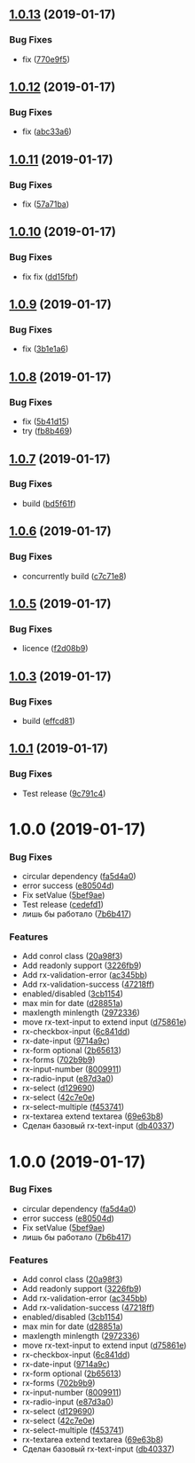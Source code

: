 ## [1.0.13](https://github.com/0x6368656174/rx-forms/compare/v1.0.12...v1.0.13) (2019-01-17)


### Bug Fixes

* fix ([770e9f5](https://github.com/0x6368656174/rx-forms/commit/770e9f5))

## [1.0.12](https://github.com/0x6368656174/rx-forms/compare/v1.0.11...v1.0.12) (2019-01-17)


### Bug Fixes

* fix ([abc33a6](https://github.com/0x6368656174/rx-forms/commit/abc33a6))

## [1.0.11](https://github.com/0x6368656174/rx-forms/compare/v1.0.10...v1.0.11) (2019-01-17)


### Bug Fixes

* fix ([57a71ba](https://github.com/0x6368656174/rx-forms/commit/57a71ba))

## [1.0.10](https://github.com/0x6368656174/rx-forms/compare/v1.0.9...v1.0.10) (2019-01-17)


### Bug Fixes

* fix fix ([dd15fbf](https://github.com/0x6368656174/rx-forms/commit/dd15fbf))

## [1.0.9](https://github.com/0x6368656174/rx-forms/compare/v1.0.8...v1.0.9) (2019-01-17)


### Bug Fixes

* fix ([3b1e1a6](https://github.com/0x6368656174/rx-forms/commit/3b1e1a6))

## [1.0.8](https://github.com/0x6368656174/rx-forms/compare/v1.0.7...v1.0.8) (2019-01-17)


### Bug Fixes

* fix ([5b41d15](https://github.com/0x6368656174/rx-forms/commit/5b41d15))
* try ([fb8b469](https://github.com/0x6368656174/rx-forms/commit/fb8b469))

## [1.0.7](https://github.com/0x6368656174/rx-forms/compare/v1.0.6...v1.0.7) (2019-01-17)


### Bug Fixes

* build ([bd5f61f](https://github.com/0x6368656174/rx-forms/commit/bd5f61f))

## [1.0.6](https://github.com/0x6368656174/rx-forms/compare/v1.0.5...v1.0.6) (2019-01-17)


### Bug Fixes

* concurrently build ([c7c71e8](https://github.com/0x6368656174/rx-forms/commit/c7c71e8))

## [1.0.5](https://github.com/0x6368656174/rx-forms/compare/v1.0.4...v1.0.5) (2019-01-17)


### Bug Fixes

* licence ([f2d08b9](https://github.com/0x6368656174/rx-forms/commit/f2d08b9))

## [1.0.3](https://github.com/0x6368656174/rx-forms/compare/v1.0.2...v1.0.3) (2019-01-17)


### Bug Fixes

* build ([effcd81](https://github.com/0x6368656174/rx-forms/commit/effcd81))

## [1.0.1](https://github.com/0x6368656174/rx-forms/compare/v1.0.0...v1.0.1) (2019-01-17)


### Bug Fixes

* Test release ([9c791c4](https://github.com/0x6368656174/rx-forms/commit/9c791c4))

# 1.0.0 (2019-01-17)


### Bug Fixes

* circular dependency ([fa5d4a0](https://github.com/0x6368656174/rx-forms/commit/fa5d4a0))
* error success ([e80504d](https://github.com/0x6368656174/rx-forms/commit/e80504d))
* Fix setValue ([5bef9ae](https://github.com/0x6368656174/rx-forms/commit/5bef9ae))
* Test release ([cedefd1](https://github.com/0x6368656174/rx-forms/commit/cedefd1))
* лишь бы работало ([7b6b417](https://github.com/0x6368656174/rx-forms/commit/7b6b417))


### Features

* Add conrol class ([20a98f3](https://github.com/0x6368656174/rx-forms/commit/20a98f3))
* Add readonly support ([3226fb9](https://github.com/0x6368656174/rx-forms/commit/3226fb9))
* Add rx-validation-error ([ac345bb](https://github.com/0x6368656174/rx-forms/commit/ac345bb))
* Add rx-validation-success ([47218ff](https://github.com/0x6368656174/rx-forms/commit/47218ff))
* enabled/disabled ([3cb1154](https://github.com/0x6368656174/rx-forms/commit/3cb1154))
* max min for date ([d28851a](https://github.com/0x6368656174/rx-forms/commit/d28851a))
* maxlength minlength ([2972336](https://github.com/0x6368656174/rx-forms/commit/2972336))
* move rx-text-input to extend input ([d75861e](https://github.com/0x6368656174/rx-forms/commit/d75861e))
* rx-checkbox-input ([6c841dd](https://github.com/0x6368656174/rx-forms/commit/6c841dd))
* rx-date-input ([9714a9c](https://github.com/0x6368656174/rx-forms/commit/9714a9c))
* rx-form optional ([2b65613](https://github.com/0x6368656174/rx-forms/commit/2b65613))
* rx-forms ([702b9b9](https://github.com/0x6368656174/rx-forms/commit/702b9b9))
* rx-input-number ([8009911](https://github.com/0x6368656174/rx-forms/commit/8009911))
* rx-radio-input ([e87d3a0](https://github.com/0x6368656174/rx-forms/commit/e87d3a0))
* rx-select ([d129690](https://github.com/0x6368656174/rx-forms/commit/d129690))
* rx-select ([42c7e0e](https://github.com/0x6368656174/rx-forms/commit/42c7e0e))
* rx-select-multiple ([f453741](https://github.com/0x6368656174/rx-forms/commit/f453741))
* rx-textarea extend textarea ([69e63b8](https://github.com/0x6368656174/rx-forms/commit/69e63b8))
* Сделан базовый rx-text-input ([db40337](https://github.com/0x6368656174/rx-forms/commit/db40337))

# 1.0.0 (2019-01-17)


### Bug Fixes

* circular dependency ([fa5d4a0](https://github.com/0x6368656174/rx-forms/commit/fa5d4a0))
* error success ([e80504d](https://github.com/0x6368656174/rx-forms/commit/e80504d))
* Fix setValue ([5bef9ae](https://github.com/0x6368656174/rx-forms/commit/5bef9ae))
* лишь бы работало ([7b6b417](https://github.com/0x6368656174/rx-forms/commit/7b6b417))


### Features

* Add conrol class ([20a98f3](https://github.com/0x6368656174/rx-forms/commit/20a98f3))
* Add readonly support ([3226fb9](https://github.com/0x6368656174/rx-forms/commit/3226fb9))
* Add rx-validation-error ([ac345bb](https://github.com/0x6368656174/rx-forms/commit/ac345bb))
* Add rx-validation-success ([47218ff](https://github.com/0x6368656174/rx-forms/commit/47218ff))
* enabled/disabled ([3cb1154](https://github.com/0x6368656174/rx-forms/commit/3cb1154))
* max min for date ([d28851a](https://github.com/0x6368656174/rx-forms/commit/d28851a))
* maxlength minlength ([2972336](https://github.com/0x6368656174/rx-forms/commit/2972336))
* move rx-text-input to extend input ([d75861e](https://github.com/0x6368656174/rx-forms/commit/d75861e))
* rx-checkbox-input ([6c841dd](https://github.com/0x6368656174/rx-forms/commit/6c841dd))
* rx-date-input ([9714a9c](https://github.com/0x6368656174/rx-forms/commit/9714a9c))
* rx-form optional ([2b65613](https://github.com/0x6368656174/rx-forms/commit/2b65613))
* rx-forms ([702b9b9](https://github.com/0x6368656174/rx-forms/commit/702b9b9))
* rx-input-number ([8009911](https://github.com/0x6368656174/rx-forms/commit/8009911))
* rx-radio-input ([e87d3a0](https://github.com/0x6368656174/rx-forms/commit/e87d3a0))
* rx-select ([d129690](https://github.com/0x6368656174/rx-forms/commit/d129690))
* rx-select ([42c7e0e](https://github.com/0x6368656174/rx-forms/commit/42c7e0e))
* rx-select-multiple ([f453741](https://github.com/0x6368656174/rx-forms/commit/f453741))
* rx-textarea extend textarea ([69e63b8](https://github.com/0x6368656174/rx-forms/commit/69e63b8))
* Сделан базовый rx-text-input ([db40337](https://github.com/0x6368656174/rx-forms/commit/db40337))
